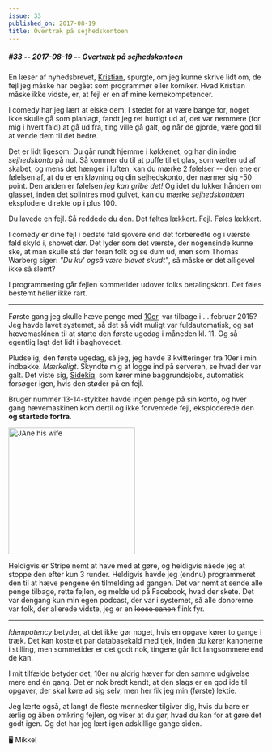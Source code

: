```yaml
---
issue: 33
published_on: 2017-08-19
title: Overtræk på sejhedskontoen
---
```


##### #33 -- 2017-08-19 -- Overtræk på sejhedskontoen

En læser af nyhedsbrevet, [Kristian][], spurgte, om jeg kunne skrive lidt om, de fejl jeg måske har begået som programmør eller komiker. Hvad Kristian måske ikke vidste, er, at fejl er en af mine kernekompetencer.

I comedy har jeg lært at elske dem. I stedet for at være bange for, noget ikke skulle gå som planlagt, fandt jeg ret hurtigt ud af, det var nemmere (for mig i hvert fald) at gå ud fra, ting ville gå galt, og når de gjorde, være god til at vende dem til det bedre.

Det er lidt ligesom: Du går rundt hjemme i køkkenet, og har din indre _sejhedskonto_ på nul. Så kommer du til at puffe til et glas, som vælter ud af skabet, og mens det hænger i luften, kan du mærke 2 følelser -- den ene er følelsen af, at du er en kløvning og din sejhedskonto, der nærmer sig -50 point. Den anden er følelsen _jeg kan gribe det!_ Og idet du lukker hånden om glasset, inden det splintres mod gulvet, kan du mærke _sejhedskontoen_ eksplodere direkte op i plus 100.

Du lavede en fejl. Så reddede du den. Det føltes lækkert. Fejl. Føles lækkert.

I comedy er dine fejl i bedste fald sjovere end det forberedte og i værste fald skyld i, showet dør. Det lyder som det værste, der nogensinde kunne ske, at man skulle stå der foran folk og se dum ud, men som Thomas Warberg siger: _"Du ku' også være blevet skudt"_, så måske er det alligevel ikke så slemt?

I programmering går fejlen sommetider udover folks betalingskort. Det føles bestemt heller ikke rart.

---

Første gang jeg skulle hæve penge med [10er][], var tilbage i &hellip; februar 2015? Jeg havde lavet systemet, så det så vidt muligt var fuldautomatisk, og sat hævemaskinen til at starte den første ugedag i måneden kl. 11. Og så egentlig lagt det lidt i baghovedet.

Pludselig, den første ugedag, så jeg, jeg havde 3 kvitteringer fra 10er i min indbakke. _Mærkeligt_. Skyndte mig at logge ind på serveren, se hvad der var galt. Det viste sig, [Sidekiq][], som kører mine baggrundsjobs, automatisk forsøger igen, hvis den støder på en fejl.

Bruger nummer 13-14-stykker havde ingen penge på sin konto, og hver gang hævemaskinen kom dertil og ikke forventede fejl, eksploderede den **og startede forfra**.

<img src="https://s3.brnbw.com/money-4-OM8BvmAJ24.gif" alt="JAne his wife" width="250" />

Heldigvis er Stripe nemt at have med at gøre, og heldigvis nåede jeg at stoppe den efter kun 3 runder. Heldigvis havde jeg (endnu) programmeret den til at hæve pengene én tilmelding ad gangen. Det var nemt at sende alle penge tilbage, rette fejlen, og melde ud på Facebook, hvad der skete. Det var dengang kun min egen podcast, der var i systemet, så alle donorerne var folk, der allerede vidste, jeg er en <del>loose canon</del> flink fyr.

---

_Idempotency_ betyder, at det ikke gør noget, hvis en opgave kører to gange i træk. Det kan koste et par databasekald med tjek, inden du kører kanonerne i stilling, men sommetider er det godt nok, tingene går lidt langsommere end de kan.

I mit tilfælde betyder det, 10er nu aldrig hæver for den samme udgivelse mere end én gang. Det er nok bredt kendt, at den slags er en god ide til opgaver, der skal køre ad sig selv, men her fik jeg min (første) lektie.

Jeg lærte også, at langt de fleste mennesker tilgiver dig, hvis du bare er ærlig og åben omkring fejlen, og viser at du gør, hvad du kan for at gøre det godt igen. Og det har jeg lært igen adskillige gange siden.

🖥 Mikkel

[kristian]: http://kristianjust.dk
[10er]: https://10er.dk
[sidekiq]: http://sidekiq.org
